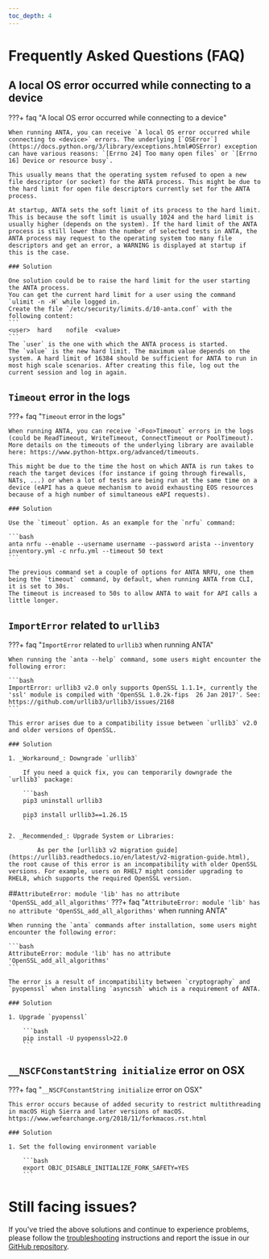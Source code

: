 ```yaml
---
toc_depth: 4
---
```

<!--
  ~ Copyright (c) 2023-2024 Arista Networks, Inc.
  ~ Use of this source code is governed by the Apache License 2.0
  ~ that can be found in the LICENSE file.
  -->
<style>
  h4 {
    visibility: hidden;
    font-size: 0em;
    height: 0em;
    line-height: 0;
    padding: 0;
    margin: 0;
  }
  .md-typeset details {
    margin-top: 0em;
    margin-bottom: 0.8em;
  }
</style>

# Frequently Asked Questions (FAQ)

## A local OS error occurred while connecting to a device
???+ faq "A local OS error occurred while connecting to a device"

    When running ANTA, you can receive `A local OS error occurred while connecting to <device>` errors. The underlying [`OSError`](https://docs.python.org/3/library/exceptions.html#OSError) exception can have various reasons: `[Errno 24] Too many open files` or `[Errno 16] Device or resource busy`.

    This usually means that the operating system refused to open a new file descriptor (or socket) for the ANTA process. This might be due to the hard limit for open file descriptors currently set for the ANTA process.

    At startup, ANTA sets the soft limit of its process to the hard limit. This is because the soft limit is usually 1024 and the hard limit is usually higher (depends on the system). If the hard limit of the ANTA process is still lower than the number of selected tests in ANTA, the ANTA process may request to the operating system too many file descriptors and get an error, a WARNING is displayed at startup if this is the case.

    ### Solution

    One solution could be to raise the hard limit for the user starting the ANTA process.
    You can get the current hard limit for a user using the command `ulimit -n -H` while logged in.
    Create the file `/etc/security/limits.d/10-anta.conf` with the following content:
    ```
    <user>	hard	nofile	<value>
    ```
    The `user` is the one with which the ANTA process is started.
    The `value` is the new hard limit. The maximum value depends on the system. A hard limit of 16384 should be sufficient for ANTA to run in most high scale scenarios. After creating this file, log out the current session and log in again.


## `Timeout` error in the logs
???+ faq "`Timeout` error in the logs"

    When running ANTA, you can receive `<Foo>Timeout` errors in the logs (could be ReadTimeout, WriteTimeout, ConnectTimeout or PoolTimeout). More details on the timeouts of the underlying library are available here: https://www.python-httpx.org/advanced/timeouts.

    This might be due to the time the host on which ANTA is run takes to reach the target devices (for instance if going through firewalls, NATs, ...) or when a lot of tests are being run at the same time on a device (eAPI has a queue mechanism to avoid exhausting EOS resources because of a high number of simultaneous eAPI requests).

    ### Solution

    Use the `timeout` option. As an example for the `nrfu` command:

    ```bash
    anta nrfu --enable --username username --password arista --inventory inventory.yml -c nrfu.yml --timeout 50 text
    ```

    The previous command set a couple of options for ANTA NRFU, one them being the `timeout` command, by default, when running ANTA from CLI, it is set to 30s.
    The timeout is increased to 50s to allow ANTA to wait for API calls a little longer.

## `ImportError` related to `urllib3`
???+ faq "`ImportError` related to `urllib3` when running ANTA"


    When running the `anta --help` command, some users might encounter the following error:

    ```bash
    ImportError: urllib3 v2.0 only supports OpenSSL 1.1.1+, currently the 'ssl' module is compiled with 'OpenSSL 1.0.2k-fips  26 Jan 2017'. See: https://github.com/urllib3/urllib3/issues/2168
    ```

    This error arises due to a compatibility issue between `urllib3` v2.0 and older versions of OpenSSL.

    ### Solution

    1. _Workaround_: Downgrade `urllib3`

        If you need a quick fix, you can temporarily downgrade the `urllib3` package:

        ```bash
        pip3 uninstall urllib3

        pip3 install urllib3==1.26.15
        ```

    2. _Recommended_: Upgrade System or Libraries:

            As per the [urllib3 v2 migration guide](https://urllib3.readthedocs.io/en/latest/v2-migration-guide.html), the root cause of this error is an incompatibility with older OpenSSL versions. For example, users on RHEL7 might consider upgrading to RHEL8, which supports the required OpenSSL version.

##`AttributeError: module 'lib' has no attribute 'OpenSSL_add_all_algorithms'`
???+ faq "`AttributeError: module 'lib' has no attribute 'OpenSSL_add_all_algorithms'` when running ANTA"


    When running the `anta` commands after installation, some users might encounter the following error:

    ```bash
    AttributeError: module 'lib' has no attribute 'OpenSSL_add_all_algorithms'
    ```

    The error is a result of incompatibility between `cryptography` and `pyopenssl` when installing `asyncssh` which is a requirement of ANTA.

    ### Solution

    1. Upgrade `pyopenssl`

        ```bash
        pip install -U pyopenssl>22.0
        ```

## `__NSCFConstantString initialize` error on OSX
???+ faq "`__NSCFConstantString initialize` error on OSX"


    This error occurs because of added security to restrict multithreading in macOS High Sierra and later versions of macOS. https://www.wefearchange.org/2018/11/forkmacos.rst.html

    ### Solution

    1. Set the following environment variable

        ```bash
        export OBJC_DISABLE_INITIALIZE_FORK_SAFETY=YES
        ```

# Still facing issues?

If you've tried the above solutions and continue to experience problems, please follow the [troubleshooting](troubleshooting.md) instructions and report the issue in our [GitHub repository](https://github.com/arista-netdevops-community/anta).
